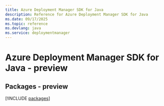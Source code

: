 ```yaml
---
title: Azure Deployment Manager SDK for Java
description: Reference for Azure Deployment Manager SDK for Java
ms.date: 09/17/2025
ms.topic: reference
ms.devlang: java
ms.service: deploymentmanager
---
```

# Azure Deployment Manager SDK for Java - preview
## Packages - preview
[!INCLUDE [packages](deployment-manager-index.md)]